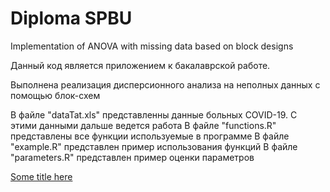 # Diploma SPBU
 Implementation of ANOVA with missing data based on block designs

Данный код является приложением к бакалаврской работе.

Выполнена реализация дисперсионного анализа на неполных данных с помощью блок-схем


В файле "dataTat.xls" представленны данные больных COVID-19. С этими данными дальше ведется работа
В файле "functions.R" представлены все функции используемые в программе
В файле "example.R" представлен пример использования функций
В файле "parameters.R" представлен пример оценки параметров 

[Some title here](Presentation_Diploma__Copy_.pdf)
